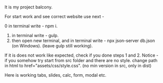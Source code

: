 It is my project balcony.

For start work and see correct website use next -

0 in terminal write - npm i.
1) in terminal write - gulp.
2) then open new terminal, and in terminal write - npx json-server db.json (on Windows). (leave gulp still working).

If it is does not work like expected, check if you done steps 1 and 2.
Notice - if you somehow try start from src folder and there are no style. change path in html to href="assets/css/style.css". (no min version in src, only in dist)

Here is working tabs, slides, calc, form, modal etc.
